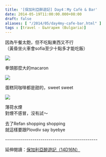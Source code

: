 ```yaml
---
title: '[保加利亞醉遊記] Day4：My Cafè & Bar'
date: 2014-05-19T11:00:00.000+08:00
draft: false
aliases: [ "/2014/05/day4my-cafe-bar.html" ]
tags : [travel - България (Bulgaria)]
---
```


因為午餐太飽，但不吃點東西又不行  
（黃昏坐火車會sofia至少十點多才能吃飯）  

[![](https://1.bp.blogspot.com/-VgTmdxW5oRk/XDNOvptXqNI/AAAAAAAAE5I/J3-1KgjF8AQWVeYQ2CgkzVanrNU4wwj8wCLcBGAs/s640/31.jpg)](https://1.bp.blogspot.com/-VgTmdxW5oRk/XDNOvptXqNI/AAAAAAAAE5I/J3-1KgjF8AQWVeYQ2CgkzVanrNU4wwj8wCLcBGAs/s1600/31.jpg)

拳頭那麼大的macaron  

[![](https://2.bp.blogspot.com/-_mgIp5NS9nk/XDNO0O3V0TI/AAAAAAAAE5M/ulnBzyaCne0QQYpirj8NYbQ_G0FotjwNACLcBGAs/s640/32.jpg)](https://2.bp.blogspot.com/-_mgIp5NS9nk/XDNO0O3V0TI/AAAAAAAAE5M/ulnBzyaCne0QQYpirj8NYbQ_G0FotjwNACLcBGAs/s1600/32.jpg)

蛋糕同咖啡都是甜的，sweet sweet  

[![](https://2.bp.blogspot.com/-qyW-DY52Fw8/XDNO41stR3I/AAAAAAAAE5Q/inyFZapcG_oacn4We03keCg__Wg-exEawCLcBGAs/s640/33.jpg)](https://2.bp.blogspot.com/-qyW-DY52Fw8/XDNO41stR3I/AAAAAAAAE5Q/inyFZapcG_oacn4We03keCg__Wg-exEawCLcBGAs/s1600/33.jpg)

薄荷水煙  
對煙不感冒，沒有試～  
  
去了Refan shopping shopping  
就這樣要跟Plovdiv say byebye  
  
\-----------------------------------------------  
  
延伸閱讀：[保加利亞醉遊記（14D16N）](http://www.hidie.net/2014/06/14d16n.html)